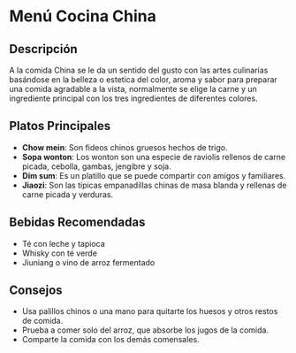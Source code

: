 # Menú Cocina China

## Descripción
A la comida China se le da un sentido del gusto con las artes culinarias basándose en la belleza o estetica del color, aroma y sabor para preparar una comida agradable a la vista, normalmente se elige la carne y un ingrediente principal con los tres ingredientes de diferentes colores.

## Platos Principales
- **Chow mein**: Son fideos chinos gruesos hechos de trigo. 
- **Sopa wonton**: Los wonton son una especie de raviolis rellenos de carne picada, cebolla, gambas, jengibre y soja. 
- **Dim sum**: Es un platillo que se puede compartir con amigos y familiares. 
- **Jiaozi**: Son las típicas empanadillas chinas de masa blanda y rellenas de carne picada y verduras. 

## Bebidas Recomendadas
- Té con leche y tapioca
- Whisky con té verde
- Jiuniang o vino de arroz fermentado

## Consejos
- Usa palillos chinos o una mano para quitarte los huesos y otros restos de comida.
- Prueba a comer solo del arroz, que absorbe los jugos de la comida.
- Comparte la comida con los demás comensales.
